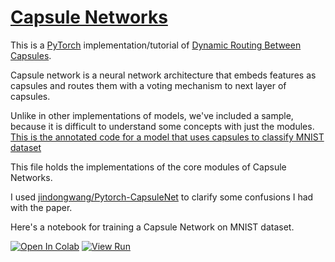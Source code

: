 # [Capsule Networks](https://nn.labml.ai/capsule_networks/index.html)

This is a [PyTorch](https://pytorch.org) implementation/tutorial of
[Dynamic Routing Between Capsules](https://arxiv.org/abs/1710.09829).

Capsule network is a neural network architecture that embeds features
as capsules and routes them with a voting mechanism to next layer of capsules.

Unlike in other implementations of models, we've included a sample, because
it is difficult to understand some concepts with just the modules.
[This is the annotated code for a model that uses capsules to classify MNIST dataset](mnist.html)

This file holds the implementations of the core modules of Capsule Networks.

I used [jindongwang/Pytorch-CapsuleNet](https://github.com/jindongwang/Pytorch-CapsuleNet) to clarify some
confusions I had with the paper.

Here's a notebook for training a Capsule Network on MNIST dataset.

[![Open In Colab](https://colab.research.google.com/assets/colab-badge.svg)](https://colab.research.google.com/github/lab-ml/nn/blob/master/labml_nn/capsule_networks/mnist.ipynb)
[![View Run](https://img.shields.io/badge/labml-experiment-brightgreen)](https://app.labml.ai/run/e7c08e08586711ebb3e30242ac1c0002)
